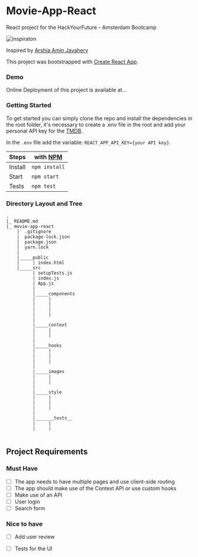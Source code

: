 # Movie-App-React
React project for the HackYourFuture - Amsterdam Bootcamp

![inspiraton](https://user-images.githubusercontent.com/55986532/142338736-baa8adda-f193-49c7-af2e-7af390290fa2.png)

Inspired by [Arshia Amin Javahery](https://dribbble.com/shots/16852940/attachments/11913684?mode=media) 

This project was bootstrapped with [Create React App](https://github.com/facebook/create-react-app).

### Demo

Online Deployment of this project is available at...

### Getting Started

To get started you can simply clone the repo and install the dependencies in the root folder, it's necessary to create a .env file in the root and add your personal API key for the [TMDB](https://www.themoviedb.org/).

In the `.env` file add the variable: `REACT_APP_API_KEY={your API key}`.

| Steps   |with [NPM](https://www.npmjs.com/) |
| ------- | --------------------------------- | 
| Install |`npm install`                      |
| Start   |`npm start`                        |
| Tests   |`npm test`                         |

### Directory Layout and Tree

```
.
|_ README.md
|_ movie-app-react
    |  .gitignore
    |  package-lock.json
    |  package.json
    |  yarn.lock
    |
    |_____public
    |     | index.html
    |_____src
          | setupTests.js
          | index.js
          | App.js
          |
          |_____components
          |     | 
          |     | 
          |     | 
          |     | 
          |
          |_____context
          |     | 
          |     | 
          |
          |_____hooks
          |     | 
          |     | 
          |     | 
          |
          |_____images
          |     | 
          |     | 
          |     
          |_____style
          |     | 
          |     | 
          |     | 
          |
          |_______tests__
          |     | 
          |     | 
       
 ```
 ## Project Requirements
 
 ### Must Have
- [ ] The app needs to have multiple pages and use client-side routing
- [ ] The app should make use of the Context API or use custom hooks
- [ ] Make use of an API
- [ ] User login
- [ ] Search form 
### Nice to have
- [ ] Add user review
- [ ] Tests for the UI


